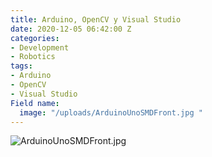 ```yaml
---
title: Arduino, OpenCV y Visual Studio
date: 2020-12-05 06:42:00 Z
categories:
- Development
- Robotics
tags:
- Arduino
- OpenCV
- Visual Studio
Field name:
  image: "/uploads/ArduinoUnoSMDFront.jpg "
---
```


![ArduinoUnoSMDFront.jpg](/uploads/ArduinoUnoSMDFront.jpg)

